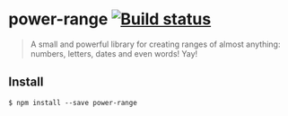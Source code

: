 # power-range [![Build status](https://travis-ci.org/alcidesqueiroz/power-range.svg?branch=master)](https://travis-ci.org/alcidesqueiroz/power-range)

> A small and powerful library for creating ranges of almost anything: numbers, letters, dates and even words! Yay!


## Install

```
$ npm install --save power-range
```
